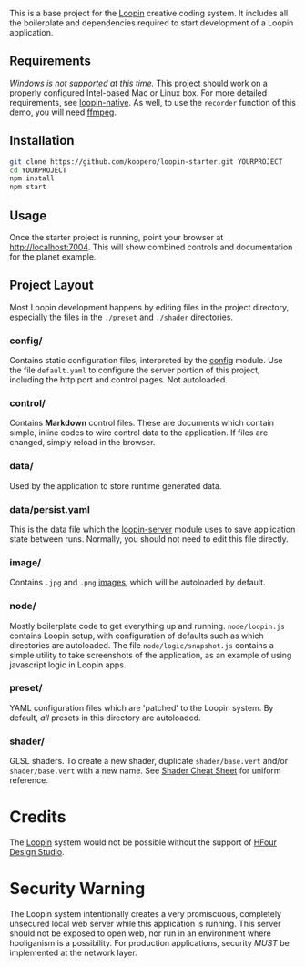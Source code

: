This is a base project for the [Loopin](https://github.com/koopero/loopin) creative coding system. It includes all the boilerplate and dependencies required to start development of a Loopin application.

## Requirements

*Windows is not supported at this time.* This project should work on a properly configured Intel-based Mac or Linux box. For more detailed requirements, see [loopin-native](https://github.com/koopero/loopin-native). As well, to use the `recorder` function of this demo, you will need [ffmpeg](http://www.ffmpeg.org/download.html).

## Installation

``` sh
git clone https://github.com/koopero/loopin-starter.git YOURPROJECT
cd YOURPROJECT
npm install
npm start
```

## Usage

Once the starter project is running, point your browser at [http://localhost:7004](http://localhost:7004/). This will show combined controls and documentation for the planet example.

## Project Layout

Most Loopin development happens by editing files in the project directory, especially the files in the `./preset` and `./shader` directories.

### config/
Contains static configuration files, interpreted by the [config](https://www.npmjs.com/package/config) module. Use the file `default.yaml` to configure the server portion of this project, including the http port and control pages. Not autoloaded.

### control/
Contains **Markdown** control files. These are documents which contain simple, inline codes to wire control data to the application. If files are changed, simply reload in the browser.

### data/
Used by the application to store runtime generated data.

### data/persist.yaml
This is the data file which the [loopin-server](https://github.com/koopero/loopin-server) module uses to save application state between runs. Normally, you should not need to edit this file directly.

### image/
Contains `.jpg` and `.png` [images](https://loopin.tech/ofxLoopin-image.html), which will be autoloaded by default.

### node/
Mostly boilerplate code to get everything up and running. `node/loopin.js` contains Loopin setup, with configuration of defaults such as which directories are autoloaded. The file `node/logic/snapshot.js` contains a simple utility to take screenshots of the application, as an example of using javascript logic in Loopin apps.

### preset/
YAML configuration files which are 'patched' to the Loopin system. By default, *all* presets in this directory are autoloaded.

### shader/
GLSL shaders. To create a new shader, duplicate `shader/base.vert` and/or `shader/base.vert` with a new name. See [Shader Cheat Sheet](shader/README.md) for uniform reference.

# Credits

The [Loopin](https://github.com/koopero/loopin) system would not be possible without the support of [HFour Design Studio](http://hfour.ca/).

# Security Warning
The Loopin system intentionally creates a very promiscuous, completely unsecured local web server while this application is running. This server should not be exposed to open web, nor run in an environment where hooliganism is a possibility. For production applications, security *MUST* be implemented at the network layer.
